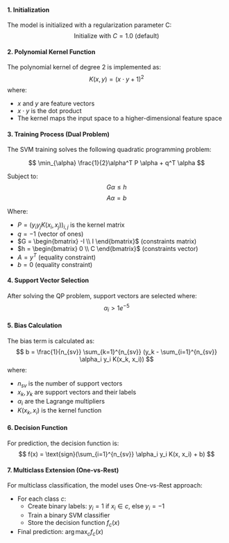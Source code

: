 #### 1. Initialization
The model is initialized with a regularization parameter C:
$$
\text{Initialize with } C = 1.0 \text{ (default)}
$$

#### 2. Polynomial Kernel Function
The polynomial kernel of degree 2 is implemented as:
$$
K(x, y) = (x \cdot y + 1)^2
$$
where:
- $x$ and $y$ are feature vectors
- $x \cdot y$ is the dot product
- The kernel maps the input space to a higher-dimensional feature space

#### 3. Training Process (Dual Problem)
The SVM training solves the following quadratic programming problem:

$$
\min_{\alpha} \frac{1}{2}\alpha^T P \alpha + q^T \alpha
$$

Subject to:
$$
G \alpha \leq h
$$
$$
A \alpha = b
$$

Where:
- $P = (y_i y_j K(x_i, x_j))_{i,j}$ is the kernel matrix
- $q = -1$ (vector of ones)
- $G = \begin{bmatrix} -I \\ I \end{bmatrix}$ (constraints matrix)
- $h = \begin{bmatrix} 0 \\ C \end{bmatrix}$ (constraints vector)
- $A = y^T$ (equality constraint)
- $b = 0$ (equality constraint)

#### 4. Support Vector Selection
After solving the QP problem, support vectors are selected where:
$$
\alpha_i > 1e^{-5}
$$

#### 5. Bias Calculation
The bias term is calculated as:
$$
b = \frac{1}{n_{sv}} \sum_{k=1}^{n_{sv}} (y_k - \sum_{i=1}^{n_{sv}} \alpha_i y_i K(x_k, x_i))
$$
where:
- $n_{sv}$ is the number of support vectors
- $x_k, y_k$ are support vectors and their labels
- $\alpha_i$ are the Lagrange multipliers
- $K(x_k, x_i)$ is the kernel function

#### 6. Decision Function
For prediction, the decision function is:
$$
f(x) = \text{sign}(\sum_{i=1}^{n_{sv}} \alpha_i y_i K(x, x_i) + b)
$$

#### 7. Multiclass Extension (One-vs-Rest)
For multiclass classification, the model uses One-vs-Rest approach:
- For each class $c$:
  - Create binary labels: $y_i = 1$ if $x_i \in c$, else $y_i = -1$
  - Train a binary SVM classifier
  - Store the decision function $f_c(x)$
- Final prediction: $\arg\max_c f_c(x)$ 
